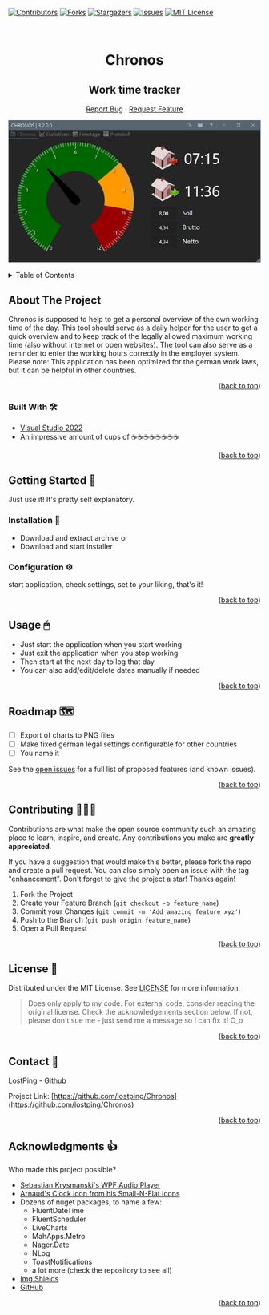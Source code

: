 <div id="top"></div>

<!-- PROJECT SHIELDS -->
[![Contributors][contributors-shield]][contributors-url]
[![Forks][forks-shield]][forks-url]
[![Stargazers][stars-shield]][stars-url]
[![Issues][issues-shield]][issues-url]
[![MIT License][license-shield]][license-url]

<!-- PROJECT LOGO --> 
<br />
<div align="center">
  <h1 align="center">Chronos</h3>
  <h2>Work time tracker</h4>

  <a href="https://github.com/lostping/Chronos/issues">Report Bug</a>
    ·
    <a href="https://github.com/lostping/Chronos/issues">Request Feature</a>
  </p>
</div>

[![Heidi Plugin in Action][product-screenshot]](https://github.com/lostping/Chronos)


<!-- TABLE OF CONTENTS -->
<details>
  <summary>Table of Contents</summary>
  <ol>
    <li>
      <a href="#about-the-project">About The Project</a>
      <ul>
        <li><a href="#built-with">Built With</a></li>
      </ul>
    </li>
    <li>
      <a href="#getting-started">Getting Started</a>
      <ul>
        <li><a href="#installation">Installation</a></li>
        <li><a href="#configuration">Configuration</a></li>
      </ul>
    </li>
    <li><a href="#usage">Usage</a></li>
    <li><a href="#roadmap">Roadmap</a></li>
    <li><a href="#contributing">Contributing</a></li>
    <li><a href="#license">License</a></li>
    <li><a href="#contact">Contact</a></li>
    <li><a href="#acknowledgments">Acknowledgments</a></li>
  </ol>
</details>



<!-- ABOUT THE PROJECT -->
## About The Project

Chronos is supposed to help to get a personal overview of the own working time of the day.
This tool should serve as a daily helper for the user to get a quick overview and to keep track of the legally allowed maximum working time (also without internet or open websites). The tool can also serve as a reminder to enter the working hours correctly in the employer system. Please note: This application has been optimized for the german work laws, but it can be helpful in other countries.

<p align="right">(<a href="#top">back to top</a>)</p>



### Built With 🛠

* [Visual Studio 2022](https://visualstudio.microsoft.com/)
* An impressive amount of cups of ☕☕☕☕☕☕☕☕

<p align="right">(<a href="#top">back to top</a>)</p>



<!-- GETTING STARTED -->
## Getting Started 🏁

Just use it! It's pretty self explanatory.


### Installation 🔌

 * Download and extract archive or
 * Download and start installer

### Configuration ⚙
start application, check settings, set to your liking, that's it!

<p align="right">(<a href="#top">back to top</a>)</p>



<!-- USAGE EXAMPLES -->
## Usage 🖱
* Just start the application when you start working
* Just exit the application when you stop working
* Then start at the next day to log that day
* You can also add/edit/delete dates manually if needed

<p align="right">(<a href="#top">back to top</a>)</p>



<!-- ROADMAP -->
## Roadmap 🗺️

- [ ] Export of charts to PNG files
- [ ] Make fixed german legal settings configurable for other countries
- [ ] You name it

See the [open issues](https://github.com/lostping/Chronos/issues) for a full list of proposed features (and known issues).

<p align="right">(<a href="#top">back to top</a>)</p>



<!-- CONTRIBUTING -->
## Contributing 🧑‍🤝‍🧑

Contributions are what make the open source community such an amazing place to learn, inspire, and create. Any contributions you make are **greatly appreciated**.

If you have a suggestion that would make this better, please fork the repo and create a pull request. You can also simply open an issue with the tag "enhancement".
Don't forget to give the project a star! Thanks again!

1. Fork the Project
2. Create your Feature Branch (`git checkout -b feature_name`)
3. Commit your Changes (`git commit -m 'Add amazing feature xyz'`)
4. Push to the Branch (`git push origin feature_name`)
5. Open a Pull Request

<p align="right">(<a href="#top">back to top</a>)</p>



<!-- LICENSE -->
## License 📝

Distributed under the MIT License. See [LICENSE](LICENSE) for more information.

> Does only apply to my code. For external code, consider reading the original license. Check the acknowledgements section below. If not, please don't sue me - just send me a message so I can fix it! O_o

<p align="right">(<a href="#top">back to top</a>)</p>



<!-- CONTACT -->
## Contact 📇

LostPing - [Github](https://github.com/lostping/)

Project Link: [https://github.com/lostping/Chronos](https://github.com/lostping/Chronos)

<p align="right">(<a href="#top">back to top</a>)</p>



<!-- ACKNOWLEDGMENTS -->
## Acknowledgments 👍

Who made this project possible?

* [Sebastian Krysmanski's WPF Audio Player](https://www.codeproject.com/Articles/235083/WPF-Audio-Player)
* [Arnaud's Clock Icon from his Small-N-Flat Icons](https://github.com/paomedia/small-n-flat)
* Dozens of nuget packages, to name a few:
    * FluentDateTime
    * FluentScheduler
    * LiveCharts
    * MahApps.Metro
    * Nager.Date
    * NLog
    * ToastNotifications
    * a lot more (check the repository to see all)
* [Img Shields](https://shields.io)
* [GitHub](https://github.com)

<p align="right">(<a href="#top">back to top</a>)</p>



<!-- MARKDOWN LINKS & IMAGES -->
<!-- https://www.markdownguide.org/basic-syntax/#reference-style-links -->
[contributors-shield]: https://img.shields.io/github/contributors/lostping/Chronos.svg?style=flat
[contributors-url]: https://github.com/lostping/Chronos/graphs/contributors
[forks-shield]: https://img.shields.io/github/forks/lostping/Chronos.svg?style=flat
[forks-url]: https://github.com/lostping/Chronos/network/members
[stars-shield]: https://img.shields.io/github/stars/lostping/Chronos.svg?style=flat
[stars-url]: https://github.com/lostping/Chronos/stargazers
[issues-shield]: https://img.shields.io/github/issues/lostping/Chronos.svg?style=flat
[issues-url]: https://github.com/lostping/Chronos/issues
[license-shield]: https://img.shields.io/github/license/lostping/Chronos.svg?style=flat
[license-url]: https://github.com/lostping/Chronos/blob/master/LICENSE
[product-screenshot]: CHRONOS.png